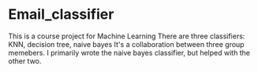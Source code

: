 # Email_classifier
This is a course project for Machine Learning 
There are three classifiers: KNN, decision tree, naive bayes
It's a collaboration between three group memebers. I primarily wrote the naive bayes classifier, but helped with the other two. 
